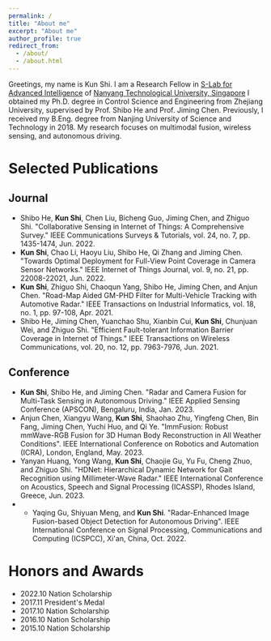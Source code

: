 ```yaml
---
permalink: /
title: "About me"
excerpt: "About me"
author_profile: true
redirect_from: 
  - /about/
  - /about.html
---
```


Greetings, my name is Kun Shi. I am a Research Fellow in [S-Lab for Advanced Intelligence](https://www.ntu.edu.sg/s-lab) of [Nanyang Technological University, Singapore](https://www.ntu.edu.sg/) I obtained my Ph.D. degree in Control Science and Engineering from Zhejiang University, supervised by Prof. Shibo He and Prof. Jiming Chen. Previously, I received my B.Eng. degree from Nanjing University of Science and Technology in 2018.
My research focuses on multimodal fusion, wireless sensing, and autonomous driving. 

Selected Publications
======

Journal
------
- Shibo He, **Kun Shi**, Chen Liu, Bicheng Guo, Jiming Chen, and Zhiguo Shi. "Collaborative Sensing in Internet of Things: A Comprehensive Survey." IEEE Communications Surveys & Tutorials, vol. 24, no. 7, pp. 1435-1474, Jun. 2022.
- **Kun Shi**, Chao Li, Haoyu Liu, Shibo He, Qi Zhang and Jiming Chen. "Towards Optimal Deployment for Full-View Point Coverage in Camera Sensor Networks." IEEE Internet of Things Journal, vol. 9, no. 21, pp. 22008-22021, Jun. 2022.
- **Kun Shi**, Zhiguo Shi, Chaoqun Yang, Shibo He, Jiming Chen, and Anjun Chen. "Road-Map Aided GM-PHD Filter for Multi-Vehicle Tracking with Automotive Radar." IEEE Transactions on Industrial Informatics, vol. 18, no. 1, pp. 97-108, Apr. 2021. 
- Shibo He, Jiming Chen, Yuanchao Shu, Xianbin Cui, **Kun Shi**, Chunjuan Wei, and Zhiguo Shi. "Efficient Fault-tolerant Information Barrier Coverage in Internet of Things." IEEE Transactions on Wireless Communications, vol. 20, no. 12, pp. 7963-7976, Jun. 2021.

Conference
------
- **Kun Shi**, Shibo He, and Jiming Chen. "Radar and Camera Fusion for Multi-Task Sensing in Autonomous Driving." IEEE Applied Sensing Conference (APSCON), Bengaluru, India, Jan. 2023. 
- Anjun Chen, Xiangyu Wang, **Kun Shi**, Shaohao Zhu, Yingfeng Chen, Bin Fang, Jiming Chen, Yuchi Huo, and Qi Ye. "ImmFusion: Robust mmWave-RGB Fusion for 3D Human Body Reconstruction in All Weather Conditions". IEEE International Conference on Robotics and Automation (ICRA), London, England, May. 2023.
- Yanyan Huang, Yong Wang, **Kun Shi**, Chaojie Gu, Yu Fu, Cheng Zhuo, and Zhiguo Shi. "HDNet: Hierarchical Dynamic Network for Gait Recognition using Millimeter-Wave Radar." IEEE International Conference on Acoustics, Speech and Signal Processing (ICASSP), Rhodes Island, Greece, Jun. 2023.
- - Yaqing Gu, Shiyuan Meng, and **Kun Shi**. "Radar-Enhanced Image Fusion-based Object Detection for Autonomous Driving". IEEE International Conference on Signal Processing, Communications and Computing (ICSPCC), Xi'an, China, Oct. 2022.

Honors and Awards
======
- 2022.10 Nation Scholarship
- 2017.11 President's Medal
- 2017.10 Nation Scholarship
- 2016.10 Nation Scholarship
- 2015.10 Nation Scholarship



